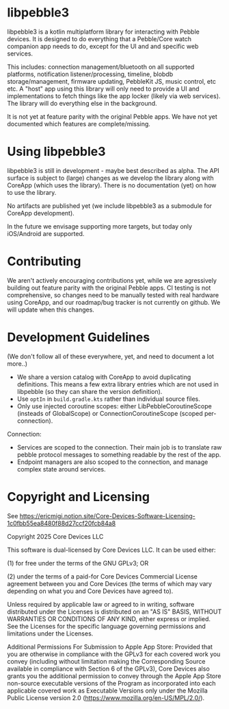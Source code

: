 # libpebble3

libpebble3 is a kotlin multiplatform library for interacting with Pebble devices. It is designed to do everything that a Pebble/Core watch companion app needs to do, except for the UI and and specific web services.

This includes: connection management/bluetooth on all supported platforms, notification listener/processing, timeline, blobdb storage/management, firmware updating, PebbleKit JS, music control, etc etc. A "host" app using this library will only need to provide a UI and implementations to fetch things like the app locker (likely via web services). The library will do everything else in the background.

It is not yet at feature parity with the original Pebble apps. We have not yet documented which features are complete/missing.

# Using libpebble3

libpebble3 is still in development - maybe best described as alpha. The API surface is subject to (large) changes as we develop the library along with CoreApp (which uses the library). There is no documentation (yet) on how to use the library.

No artifacts are published yet (we include libpebble3 as a submodule for CoreApp development).

In the future we envisage supporting more targets, but today only iOS/Android are supported.

# Contributing

We aren't actively encouraging contributions yet, while we are agressively building out feature parity with the original Pebble apps. CI testing is not comprehensive, so changes need to be manually tested with real hardware using CoreApp, and our roadmap/bug tracker is not currently on github. We will update when this changes.

# Development Guidelines

(We don't follow all of these everywhere, yet, and need to document a lot more..)

- We share a version catalog with CoreApp to avoid duplicating definitions. This means a few extra library entries which are not used in libpebble (so they can share the version definition).
- Use `optIn` in `build.gradle.kts` rather than individual source files.
- Only use injected coroutine scopes: either LibPebbleCoroutineScope (insteads of GlobalScope) or ConnectionCoroutineScope (scoped per-connection).

Connection:
- Services are scoped to the connection. Their main job is to translate raw pebble protocol messages to something readable by the rest of the app.
- Endpoint managers are also scoped to the connection, and manage complex state around services.

# Copyright and Licensing

See https://ericmigi.notion.site/Core-Devices-Software-Licensing-1c0fbb55ea8480f88d27ccf20fcb84a8

Copyright 2025 Core Devices LLC

This software is dual-licensed by Core Devices LLC. It can be used either:
  
(1) for free under the terms of the GNU GPLv3; OR
  
(2) under the terms of a paid-for Core Devices Commercial License agreement between you and Core Devices (the terms of which may vary depending on what you and Core Devices have agreed to).

Unless required by applicable law or agreed to in writing, software distributed under the Licenses is distributed on an "AS IS" BASIS, WITHOUT WARRANTIES OR CONDITIONS OF ANY KIND, either express or implied. See the Licenses for the specific language governing permissions and limitations under the Licenses.

Additional Permissions For Submission to Apple App Store: Provided that you are otherwise in compliance with the GPLv3 for each covered work you convey (including without limitation making the Corresponding Source available in compliance with Section 6 of the GPLv3), Core Devices also grants you the additional permission to convey through the Apple App Store non-source executable versions of the Program as incorporated into each applicable covered work as Executable Versions only under the Mozilla Public License version 2.0 (https://www.mozilla.org/en-US/MPL/2.0/).
